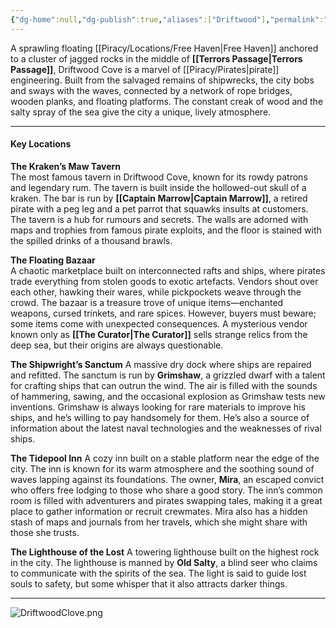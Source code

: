 ```yaml
---
{"dg-home":null,"dg-publish":true,"aliases":["Driftwood"],"permalink":"/piracy/locations/free-havens/driftwood-cove/","dgPassFrontmatter":true,"created":"2025-03-24T17:04:53.280+11:00","updated":"2025-03-24T21:33:57.444+11:00"}
---
```


A sprawling floating [[Piracy/Locations/Free Haven\|Free Haven]] anchored to a cluster of jagged rocks in the middle of **[[Terrors Passage\|Terrors Passage]]**, Driftwood Cove is a marvel of [[Piracy/Pirates\|pirate]] engineering. Built from the salvaged remains of shipwrecks, the city bobs and sways with the waves, connected by a network of rope bridges, wooden planks, and floating platforms. The constant creak of wood and the salty spray of the sea give the city a unique, lively atmosphere.

---

#### **Key Locations**
**The Kraken’s Maw Tavern**  
 The most famous tavern in Driftwood Cove, known for its rowdy patrons and legendary rum. The tavern is built inside the hollowed-out skull of a kraken. The bar is run by **[[Captain Marrow\|Captain Marrow]]**, a retired pirate with a peg leg and a pet parrot that squawks insults at customers. The tavern is a hub for rumours and secrets. The walls are adorned with maps and trophies from famous pirate exploits, and the floor is stained with the spilled drinks of a thousand brawls.

**The Floating Bazaar**  
A chaotic marketplace built on interconnected rafts and ships, where pirates trade everything from stolen goods to exotic artefacts. Vendors shout over each other, hawking their wares, while pickpockets weave through the crowd.
The bazaar is a treasure trove of unique items—enchanted weapons, cursed trinkets, and rare spices. However, buyers must beware; some items come with unexpected consequences. A mysterious vendor known only as **[[The Curator\|The Curator]]** sells strange relics from the deep sea, but their origins are always questionable.

**The Shipwright’s Sanctum**
A massive dry dock where ships are repaired and refitted. The sanctum is run by **Grimshaw**, a grizzled dwarf with a talent for crafting ships that can outrun the wind. The air is filled with the sounds of hammering, sawing, and the occasional explosion as Grimshaw tests new inventions. Grimshaw is always looking for rare materials to improve his ships, and he’s willing to pay handsomely for them. He’s also a source of information about the latest naval technologies and the weaknesses of rival ships.

**The Tidepool Inn**
A cozy inn built on a stable platform near the edge of the city. The inn is known for its warm atmosphere and the soothing sound of waves lapping against its foundations. The owner, **Mira**, an escaped convict who offers free lodging to those who share a good story.
The inn’s common room is filled with adventurers and pirates swapping tales, making it a great place to gather information or recruit crewmates. Mira also has a hidden stash of maps and journals from her travels, which she might share with those she trusts.

**The Lighthouse of the Lost**
A towering lighthouse built on the highest rock in the city. The lighthouse is manned by **Old Salty**, a blind seer who claims to communicate with the spirits of the sea. The light is said to guide lost souls to safety, but some whisper that it also attracts darker things.

---


![DriftwoodClove.png](/img/user/Loose%20Images/DriftwoodClove.png)